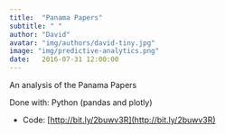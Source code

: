 ```yaml
---
title:  "Panama Papers"
subtitle: " "
author: "David"
avatar: "img/authors/david-tiny.jpg"
image: "img/predictive-analytics.png"
date:   2016-07-31 12:00:00
---
```


An analysis of the Panama Papers  

Done with: Python (pandas and plotly)
* Code: [http://bit.ly/2buwv3R](http://bit.ly/2buwv3R)  
